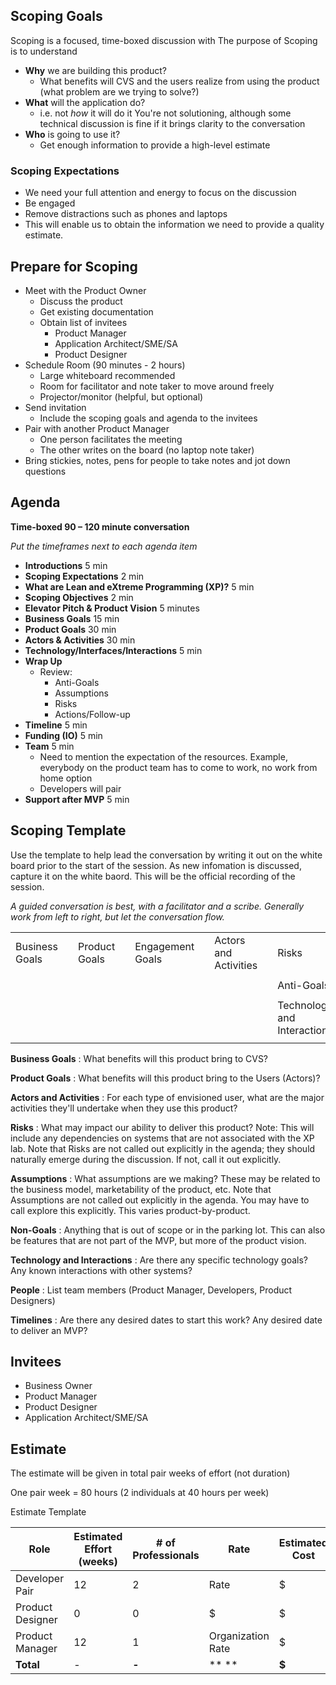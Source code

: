 ## Scoping Goals

Scoping is a focused, time-boxed discussion with 
The purpose of Scoping is to understand

- **Why** we are building this product?
  - What benefits will CVS and the users realize from using the product (what problem are we trying to solve?)
- **What** will the application do? 
  - i.e. not _how_ it will do it  You're not solutioning, although some technical discussion is fine if it brings clarity to the conversation
- **Who** is going to use it?
  - Get enough information to provide a high-level estimate

### Scoping Expectations

- We need your full attention and energy to focus on the discussion
- Be engaged
- Remove distractions such as phones and laptops
- This will enable us to obtain the information we need to provide a quality estimate.

## Prepare for Scoping

- Meet with the Product Owner
  - Discuss the product
  - Get existing documentation
  - Obtain list of invitees
    - Product Manager
    - Application Architect/SME/SA
    - Product Designer
- Schedule Room (90 minutes - 2 hours)
  - Large whiteboard recommended
  - Room for facilitator and note taker to move around freely
  - Projector/monitor (helpful, but optional)
- Send invitation
  - Include the scoping goals and agenda to the invitees
- Pair with another Product Manager
  - One person facilitates the meeting
  - The other writes on the board (no laptop note taker)
- Bring stickies, notes, pens for people to take notes and jot down questions



## Agenda

**Time-boxed 90 – 120 minute conversation**

_Put the timeframes next to each agenda item_

- **Introductions** 5 min
- **Scoping Expectations**  2 min
- **What are Lean and eXtreme Programming (XP)?**      5 min
- **Scoping Objectives**      2 min
- **Elevator Pitch &amp; Product Vision**   5 minutes
- **Business Goals**             15 min
- **Product Goals**               30 min
- **Actors & Activities**           30 min
- **Technology/Interfaces/Interactions**   5 min
- **Wrap Up**
  - Review:
    - Anti-Goals
    - Assumptions
    - Risks
    - Actions/Follow-up
- **Timeline** 5 min
- **Funding (IO)**           5 min
- **Team** 5 min
  - Need to mention the expectation of the resources. Example, everybody on the product team has to come to work, no work from home option
  - Developers will pair
- **Support after MVP**      5 min


## Scoping Template

Use the template to help lead the conversation by writing it out on the white board prior to the start of the session.  As new infomation is discussed, capture it on the white baord.  This will be the official recording of the session.

_A guided conversation is best, with a facilitator and a scribe.  Generally work from left to right, but let the conversation flow._

|   |   |   |   |   |   |   |   |   |   |
| --- | --- | --- | --- | --- | --- | --- | --- | --- | --- |
| Business Goals |   | Product Goals |   | Engagement Goals |   | Actors and Activities |   | Risks | People |
|   |   |   |   |   |   |   |   |   |   |
|   |   |   |   |   |   |   |   | Anti-Goals | Timelines |
|   |   |   |   |   |   |   |   |   |   |
|   |   |   |   |   |   |   |   | Technology and Interactions |   |
|   |   |   |   |   |   |   |   |   |   |



**Business Goals** : What benefits will this product bring to CVS?

**Product Goals** : What benefits will this product bring to the Users (Actors)?

**Actors and Activities** : For each type of envisioned user, what are the major activities they&#39;ll undertake when they use this product?

**Risks** : What may impact our ability to deliver this product?  Note: This will include any dependencies on systems that are not associated with the XP lab.  Note that Risks are not called out explicitly in the agenda; they should naturally emerge during the discussion.  If not, call it out explicitly.

**Assumptions** : What assumptions are we making?  These may be related to the business model, marketability of the product, etc.  Note that Assumptions are not called out explicitly in the agenda.  You may have to call explore this explicitly.  This varies product-by-product.

**Non-Goals** : Anything that is out of scope or in the parking lot.  This can also be features that are not part of the MVP, but more of the product vision.  

**Technology and Interactions** : Are there any specific technology goals?  Any known interactions with other systems?

**People** :  List team members (Product Manager, Developers, Product Designers)

**Timelines** : Are there any desired dates to start this work?  Any desired date to deliver an MVP?

## Invitees
  - Business Owner
  - Product Manager
  - Product Designer
  - Application Architect/SME/SA

## Estimate

The estimate will be given in total pair weeks of effort (not duration)

One pair week = 80 hours (2 individuals at 40 hours per week)

Estimate Template

| **Role** | **Estimated Effort** (weeks) | **# of Professionals** | **Rate** | **Estimated Cost**   |
| --- | --- | --- | --- | --- |
| Developer Pair | 12 | 2 | Rate | $ |
| Product Designer | 0 | 0 | $ | $ |
| Product Manager | 12 | 1 | Organization Rate | $ |
| **Total** | - | **-** | ** ** | **$** |



